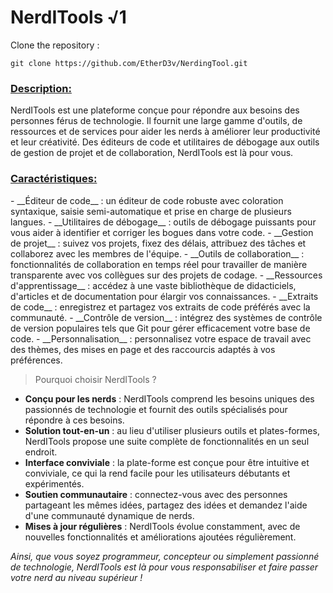 # NerdITools √1

Clone the repository : 
```
git clone https://github.com/EtherD3v/NerdingTool.git
```
<h3><u>Description:</u></h3>
NerdITools est une plateforme conçue pour répondre aux besoins des personnes férus de technologie. Il fournit une large gamme d'outils, de ressources et de services pour aider les nerds à améliorer leur productivité et leur créativité. Des éditeurs de code et utilitaires de débogage aux outils de gestion de projet et de collaboration, NerdITools est là pour vous.

<h3><u>Caractéristiques:</u></h3>
- __Éditeur de code__ : un éditeur de code robuste avec coloration syntaxique, saisie semi-automatique et prise en charge de plusieurs langues.
- __Utilitaires de débogage__ : outils de débogage puissants pour vous aider à identifier et corriger les bogues dans votre code.
- __Gestion de projet__ : suivez vos projets, fixez des délais, attribuez des tâches et collaborez avec les membres de l'équipe.
- __Outils de collaboration__ : fonctionnalités de collaboration en temps réel pour travailler de manière transparente avec vos collègues sur des projets de codage.
- __Ressources d'apprentissage__ : accédez à une vaste bibliothèque de didacticiels, d'articles et de documentation pour élargir vos connaissances.
- __Extraits de code__ : enregistrez et partagez vos extraits de code préférés avec la communauté.
- __Contrôle de version__ : intégrez des systèmes de contrôle de version populaires tels que Git pour gérer efficacement votre base de code.
- __Personnalisation__ : personnalisez votre espace de travail avec des thèmes, des mises en page et des raccourcis adaptés à vos préférences.

> Pourquoi choisir NerdITools ?
- __Conçu pour les nerds__ : NerdITools comprend les besoins uniques des passionnés de technologie et fournit des outils spécialisés pour répondre à ces besoins.
- __Solution tout-en-un__ : au lieu d'utiliser plusieurs outils et plates-formes, NerdITools propose une suite complète de fonctionnalités en un seul endroit.
- __Interface conviviale__ : la plate-forme est conçue pour être intuitive et conviviale, ce qui la rend facile pour les utilisateurs débutants et expérimentés.
- __Soutien communautaire__ : connectez-vous avec des personnes partageant les mêmes idées, partagez des idées et demandez l'aide d'une communauté dynamique de nerds.
- __Mises à jour régulières__ : NerdITools évolue constamment, avec de nouvelles fonctionnalités et améliorations ajoutées régulièrement.

*Ainsi, que vous soyez programmeur, concepteur ou simplement passionné de technologie, NerdITools est là pour vous responsabiliser et faire passer votre nerd au niveau supérieur !*
